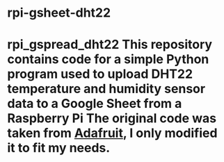 # rpi-gsheet-dht22
# rpi_gspread_dht22 This repository contains code for a simple Python program used to upload DHT22 temperature and humidity sensor data to a Google Sheet from a Raspberry Pi  The original code was taken from [Adafruit](https://github.com/adafruit/Adafruit_Python_DHT), I only modified it to fit my needs.
